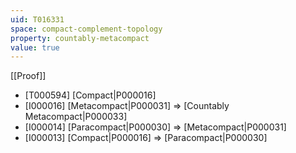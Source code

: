 ```yaml
---
uid: T016331
space: compact-complement-topology
property: countably-metacompact
value: true
---
```

[[Proof]]

* [T000594] [Compact|P000016]
* [I000016] [Metacompact|P000031] => [Countably Metacompact|P000033]
* [I000014] [Paracompact|P000030] => [Metacompact|P000031]
* [I000013] [Compact|P000016] => [Paracompact|P000030]

